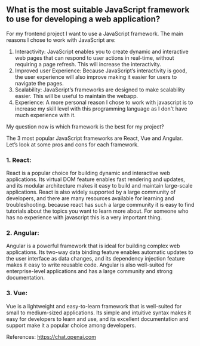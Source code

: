 ## What is the most suitable JavaScript framework to use for developing a web application? 

For my frontend project I want to use a JavaScript framework. The main reasons I chose to work with JavaScript are:
1.	Interactivity:
JavaScript enables you to create dynamic and interactive web pages that can respond to user actions in real-time, without requiring a page refresh. This will increase the interactivity.
2.	Improved user Experience: 
Because JavaScript’s interactivity is good, the user experience will also improve making it easier for users to navigate the pages.
3.	Scalability:
JavaScript’s frameworks are designed to make scalability easier. This will be useful to maintain the webapp.
4. Experience:
A more personal reason I chose to work with javascript is to increase my skill level with this programming language as I don't have much experience with it.


My question now is which framework is the best for my project? 

The 3 most popular JavaScript frameworks are React, Vue and Angular. Let’s look at some pros and cons for each framework. 
### 1.	React: 
React is a popular choice for building dynamic and interactive web applications. Its virtual DOM feature enables fast rendering and updates, and its modular architecture makes it easy to build and maintain large-scale applications. React is also widely supported by a large community of developers, and there are many resources available for learning and troubleshooting. because react has such a large community it is easy to find tutorials about the topics you want to learn more about. For someone who has no experience with javascript this is a very important thing.
### 2.	Angular: 
Angular is a powerful framework that is ideal for building complex web applications. Its two-way data binding feature enables automatic updates to the user interface as data changes, and its dependency injection feature makes it easy to write reusable code. Angular is also well-suited for enterprise-level applications and has a large community and strong documentation.
### 3.	Vue: 
Vue is a lightweight and easy-to-learn framework that is well-suited for small to medium-sized applications. Its simple and intuitive syntax makes it easy for developers to learn and use, and its excellent documentation and support make it a popular choice among developers.




References:
https://chat.openai.com

